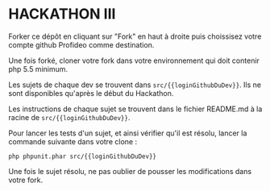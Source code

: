 # HACKATHON III

Forker ce dépôt en cliquant sur "Fork" en haut à droite puis choissisez votre compte github Profideo comme destination.

Une fois forké, cloner votre fork dans votre environnement qui doit contenir php 5.5 minimum.

Les sujets de chaque dev se trouvent dans `src/{{loginGithubDuDev}}`. Ils ne sont disponibles qu'après le début du Hackathon.

Les instructions de chaque sujet se trouvent dans le fichier README.md à la racine de `src/{{loginGithubDuDev}}`.

Pour lancer les tests d'un sujet, et ainsi vérifier qu'il est résolu, lancer la commande suivante dans votre clone :

```
php phpunit.phar src/{{loginGithubDuDev}}
```

Une fois le sujet résolu, ne pas oublier de pousser les modifications dans votre fork.
